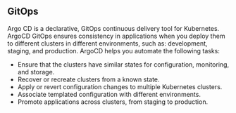 ## GitOps
Argo CD is a declarative, GitOps continuous delivery tool for Kubernetes. ArgoCD GitOps ensures consistency in applications when you deploy them to different clusters in different environments, such as: development, staging, and production. ArgoCD helps you automate the following tasks:

* Ensure that the clusters have similar states for configuration, monitoring, and storage.
* Recover or recreate clusters from a known state.
* Apply or revert configuration changes to multiple Kubernetes clusters.
* Associate templated configuration with different environments.
* Promote applications across clusters, from staging to production.
